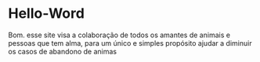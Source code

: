 # Hello-Word
Bom. esse site visa a colaboração de todos os amantes de animais e pessoas que tem alma, para um único e simples propósito ajudar a diminuir os casos de abandono de animas  